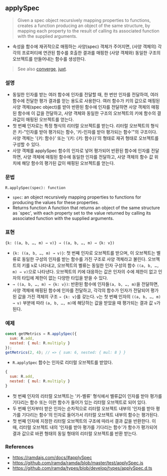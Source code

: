 ## applySpec

> Given a spec object recursively mapping properties to functions, creates a function producing an object of the same structure, by mapping each property to the result of calling its associated function with the supplied arguments.
- 속성을 함수에 재귀적으로 매핑하는 사양(spec) 객체가 주어지면, (사양 객체의) 각각의 프로퍼티에 연관된 함수를 호출한 결과를 매핑한 (사양 객체와) 동일한 구조의 오브젝트를 만들어내는 함수를 생성한다.

> See also [converge](./converge.md), [juxt](./juxt.md).

### 설명

- 동일한 인자를 받는 여러 함수에 인자를 전달할 때, 한 번만 인자를 전달하여, 여러 함수에 전달한 평가 결과를 얻는 용도로 사용한다. 여러 함수가 키의 값으로 매핑된 사양 객체(spec object)를 받아 반환된 함수에 인자를 전달하면 사양 객체의 매핑된 함수에 이 값을 전달하고, 사양 객체와 동일한 구조의 오브젝트의 키에 함수의 결과값이 매핑된 오브젝트를 얻는다.
- 첫 번째 인자로는 특정 형식의 리터럴 오브젝트를 받는다. 리터럴 오브젝트의 형식은 키-"인자를 받아 평가되는 함수, '키-인자를 받아 평가되는 함수'"의 구조이다. 사양 객체는 '{키: 함수}' 또는 '{키: {키: 함수}}'의 형태로 재귀 형태로 오브젝트를 구성할 수 있다.
- 사양 객체를 applySpec 함수의 인자로 넣어 평가되어 반환된 함수에 인자를 전달하면, 사양 객체에 매핑된 함수에 동일한 인자를 전달하고, 사양 객체의 함수 값 위치에 해당 함수의 평가된 값이 매핑된 오브젝트를 얻는다.

### 문법

```
R.applySpec(spec): function
```
- `spec`: an object recursively mapping properties to functions for producing the values for these properties.
- Returns function A function that returns an object of the same structure as `spec', with each property set to the value returned by calling its associated function with the supplied arguments.

### 표현

```
{k: ((a, b, …, m) → v)} → ((a, b, …, m) → {k: v})
```
- `{k: ((a, b, …, m) → v)}`: 첫 번째 인자로 오브젝트를 받으며, 이 오브젝트는 벨류로 동일한 구성의 인자를 받는 함수를 가진 구조로 사양 객체라고 불린다. 오브젝트의 키를 `k`로 나타내고, 오브젝트의 벨류는 동일한 인자 구성의 함수 `((a, b, …, m) → v)`으로 나타낸다. 오브젝트의 키에 대응하는 값은 인자의 수에 제한이 없고 인자의 타입에 제한이 없는 다양한 타입을 받을 수 있다.
- `→ ((a, b, …, m) → {k: v})`: 반환된 함수에 인자들`(a, b, …, m)`을 전달하면, 사양 객체에 매핑된 함수에 인자를 전달하고, 각각의 함수가 인자가 전달되어 평가된 값을 가진 객체의 구조 `→ {k: v}`를 갖는다. `v`는 첫 번째 인자의 `((a, b, …, m) → v)` 부분에 따라 `(a, b, …, m)`에 해당하는 값을 받았을 때 평가되는 결과 값 `v`가 된다.

### 예제
```js
const getMetrics = R.applySpec({
  sum: R.add,
  nested: { mul: R.multiply }
});
getMetrics(2, 4); // => { sum: 6, nested: { mul: 8 } }
```
- `R.applySpec` 함수는 인자로 리터럴 오브젝트를 받았다.
```js
{
  sum: R.add,
  nested: { mul: R.multiply }
}
```
- 첫 번째 인자의 리터럴 오브젝트는 '키-벨류' 형식에서 벨류값이 인자를 받아 평가를 기다리는 함수 또는 이런 함수가 들어가 있는 리터럴 오브젝트로 되어 있다.
- 두 번째 인자부터 받은 인자는 순차적으로 리터럴 오브젝트 내부의 '인자를 받아 평가를 기다리는 함수'의 인자로 들어가서 리터럴 오브젝트 내부의 함수는 평가된다.
- 첫 번째 인자에 지정한 리터럴 오브젝트의 구조에 따라서 결과 값을 반환한다. 이 때, 리터럴 오브젝트 내의 '인자를 받아 평가를 기다리는 함수'가 함수가 평가되어 결과 값으로 바뀐 형태의 동일 형태의 리터럴 오브젝트를 반환 받는다.

### References
- https://ramdajs.com/docs/#applySpec
- https://github.com/ramda/ramda/blob/master/test/applySpec.js
- https://github.com/ramda/types/blob/develop/types/applySpec.d.ts
